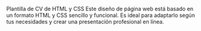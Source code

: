 Plantilla de CV de HTML y CSS
Este diseño de página web está basado en un formato HTML y CSS sencillo y funcional. Es ideal para adaptarlo según tus necesidades y crear una presentación profesional en línea.
